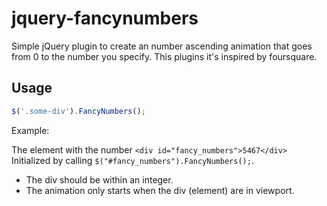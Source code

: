 jquery-fancynumbers
======================

Simple jQuery plugin to create an number ascending animation that goes from 0 to the number you specify.
This plugins it's inspired by foursquare.

Usage
------------------
```javascript
$('.some-div').FancyNumbers();
```

Example:

The element with the number ```<div id="fancy_numbers">5467</div>``` Initialized by calling ```$("#fancy_numbers").FancyNumbers();```.

- The div should be within an integer.
- The animation only starts when the div (element) are in viewport.


